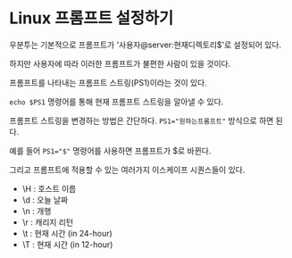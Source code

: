 # Linux 프롬프트 설정하기

우분투는 기본적으로 프롬프트가 '사용자@server:현재디렉토리$'로 설정되어 있다.

하지만 사용자에 따라 이러한 프롬프트가 불편한 사람이 있을 것이다.

프롬프트를 나타내는 프롬프트 스트링(PS1)이라는 것이 있다.

`echo $PS1` 명령어를 통해 현재 프롬프트 스트링을 알아낼 수 있다.

프롬프트 스트링을 변경하는 방법은 간단하다. `PS1="원하는프롬프트"` 방식으로 하면 된다.

예를 들어 `PS1="$"` 명령어를 사용하면 프롬프트가 $로 바뀐다.

그리고 프롬프트에 적용할 수 있는 여러가지 이스케이프 시퀀스들이 있다.

- \H : 호스트 이름
- \d : 오늘 날짜
- \n : 개행
- \r : 캐리지 리턴
- \t : 현재 시간 (in 24-hour)
- \T : 현재 시간 (in 12-hour)